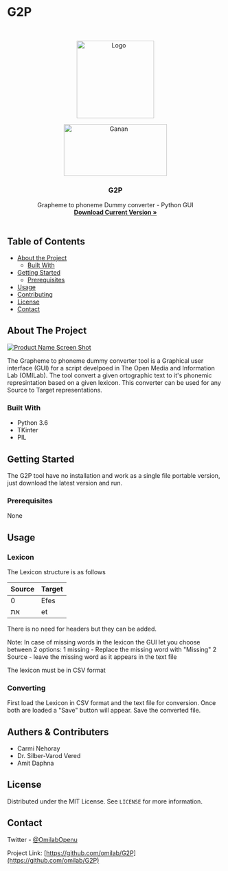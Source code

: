 # G2P


<!--
*** Thanks for checking out this README Template. If you have a suggestion that would
*** make this better please fork the repo and create a pull request or simple open
*** an issue with the tag "enhancement".
*** Thanks again! Now go create something AMAZING! :D
-->



<!-- PROJECT LOGO -->
<br />
<p align="center">
  <a href="https://github.com/omilab/G2P/">
    <img src="https://raw.githubusercontent.com/omilab/G2P/master/Img/Logo.png" alt="Logo" width="180" height="180">
  </a>
  
  <p align="center">
     <a href="https://drive.google.com/open?id=1Y5u8xfDDkP7rizKRLuVtHm2YuOIHpp_w">
    <img src="https://raw.githubusercontent.com/omilab/G2P/master/Img/ganan.PNG" alt="Ganan" width="240" height="120">
  </a>
  </p>
  <h3 align="center">G2P</h3>

  <p align="center">
    Grapheme to phoneme Dummy converter - Python GUI
    <br />
    <a href="https://drive.google.com/open?id=1Y5u8xfDDkP7rizKRLuVtHm2YuOIHpp_w"><strong>Download Current Version »</strong></a>
    <br />
    <br />
  </p>
</p>



<!-- TABLE OF CONTENTS -->
## Table of Contents

* [About the Project](#about-the-project)
  * [Built With](#built-with)
* [Getting Started](#getting-started)
  * [Prerequisites](#prerequisites)
* [Usage](#usage)
* [Contributing](#contributing)
* [License](#license)
* [Contact](#contact)




<!-- ABOUT THE PROJECT -->
## About The Project

[![Product Name Screen Shot][product-screenshot]](https://example.com)

The Grapheme to phoneme dummy converter tool is a Graphical user interface (GUI) for a script develpoed in The Open Media and Information Lab (OMILab). The tool convert a given ortographic text to it's phonemic represintation based on a given lexicon.
This converter can be used for any Source to Target representations.

### Built With
* Python 3.6
* TKinter
* PIL



<!-- GETTING STARTED -->
## Getting Started

The G2P tool have no installation and work as a single file portable version, just download the latest version and run.

### Prerequisites

None



<!-- USAGE EXAMPLES -->
## Usage
### Lexicon
The Lexicon structure is as follows

| Source       | Target      |
| ------------- | ------------- |
| 0             | Efes          |
| את            | et            |

There is no need for headers but they can be added.

Note: In case of missing words in the lexicon the GUI let you choose between 2 options:
1 missing - Replace the missing word with "Missing"
2 Source - leave the missing word as it appears in the text file

The lexicon must be in CSV format

### Converting
First load the Lexicon in CSV format and the text file for conversion.
Once both are loaded a "Save" button will appear.
Save the converted file.





<!-- CONTRIBUTING -->
## Authers & Contributers

* Carmi Nehoray
* Dr. Silber-Varod Vered
* Amit Daphna



<!-- LICENSE -->
## License

Distributed under the MIT License. See `LICENSE` for more information.



<!-- CONTACT -->
## Contact

Twitter - [@OmilabOpenu](https://twitter.com/OmilabOpenu)

Project Link: [https://github.com/omilab/G2P](https://github.com/omilab/G2P)









<!-- MARKDOWN LINKS & IMAGES -->
[build-shield]: https://img.shields.io/badge/build-passing-brightgreen.svg?style=flat-square
[contributors-shield]: https://img.shields.io/badge/contributors-1-orange.svg?style=flat-square
[license-shield]: https://img.shields.io/badge/license-MIT-blue.svg?style=flat-square
[license-url]: https://choosealicense.com/licenses/mit
[linkedin-shield]: https://img.shields.io/badge/-LinkedIn-black.svg?style=flat-square&logo=linkedin&colorB=555
[linkedin-url]: https://linkedin.com/in/othneildrew
[product-screenshot]: https://raw.githubusercontent.com/omilab/G2P/master/Img/g2p.PNG

